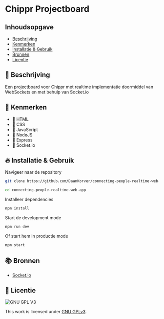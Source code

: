 # Chippr Projectboard

<!-- Geef je project een titel en schrijf in één zin wat het is -->

## Inhoudsopgave

- [Beschrijving](#beschrijving)
- [Kenmerken](#kenmerken)
- [Installatie & Gebruik](#installatie)
- [Bronnen](#bronnen)
- [Licentie](#licentie)

## 🚩 Beschrijving

Een projectboard voor Chippr met realtime implementatie doormiddel van WebSockets en met behulp van Socket.io

<!-- In de Beschrijving staat hoe je project er uit ziet, hoe het werkt en wat je er mee kan. -->
<!-- Voeg een mooie poster visual toe 📸 -->
<!-- Voeg een link toe naar Github Pages 🌐-->

## 📄 Kenmerken

- 🧡 HTML
- 💙 CSS
- 💛 JavaScript
- 💚 NodeJS
- 🚂 Express
- 🛟 Socket.io

<!-- Bij Kenmerken staat welke technieken zijn gebruikt en hoe. Wat is de HTML structuur? Wat zijn de belangrijkste dingen in CSS? Wat is er met Javascript gedaan en hoe? Misschien heb je een framwork of library gebruikt? -->

## 🔥 Installatie & Gebruik

Navigeer naar de repository

```sh
git clone https://github.com/DaanKorver/connecting-people-realtime-web-app.git

cd connecting-people-realtime-web-app
```

Installeer dependencies

```sh
npm install
```

Start de development mode

```sh
npm run dev
```

Of start hem in productie mode

```sh
npm start
```

## 📚 Bronnen

- [Socket.io](https://socket.io/)

## 🪪 Licentie

![GNU GPL V3](https://www.gnu.org/graphics/gplv3-127x51.png)

This work is licensed under [GNU GPLv3](./LICENSE).
